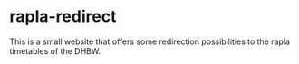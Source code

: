 # rapla-redirect
This is a small website that offers some redirection possibilities to the rapla timetables of the DHBW.
